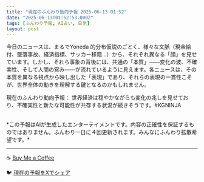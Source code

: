 ```yaml
---
title: "現在のふんわり動向予報 2025-06-13 01:52"
date: "2025-06-13T01:52:53.000Z"
tags: [ふんわり予報, AI占い, 日常]
layout: post
---
```


今日のニュースは、まるでYoneda 的分布仮説のごとく、様々な文脈（現金給付、墜落事故、経済指標、サッカー移籍…）から、それぞれ異なる「顔」を見せています。しかし、それら事象の背後には、共通の「本質」——変化の波、不確実性、そして人間の営み——が流れているように見えます。各ニュースは、その本質を異なる視点から映し出した「表現」であり、それらの表現の一貫性こそが、世界全体の動きを理解する鍵となるのかもしれません。


現在のふんわり動向予報：
世界経済は穏やかながらも変化の兆しを見せており、不確実性と新たな可能性が共存する状況が続きそうです。#KGNINJA

<br>
*この予報はAIが生成したエンターテイメントです。内容の正確性を保証するものではありません。ふんわり一日に４回更新されます。みんなにふんわり拡散希望です。*

---
☕️ [Buy Me a Coffee](https://www.buymeacoffee.com/kgninja)

🐦 [現在の予報をXでシェア](https://twitter.com/intent/tweet?text=%E7%8F%BE%E5%9C%A8%E3%81%AE%E3%81%B5%E3%82%93%E3%82%8F%E3%82%8A%E4%BA%88%E5%A0%B1%3A%20%E3%80%8C%E4%BB%8A%E6%97%A5%E3%81%AE%E3%83%8B%E3%83%A5%E3%83%BC%E3%82%B9%E3%81%AF%E3%80%81%E3%81%BE%E3%82%8B%E3%81%A7Yoneda%20%E7%9A%84%E5%88%86%E5%B8%83%E4%BB%AE%E8%AA%AC%E3%81%AE%E3%81%94%E3%81%A8%E3%81%8F%E3%80%81%E6%A7%98%E3%80%85%E3%81%AA%E6%96%87%E8%84%88%EF%BC%88%E7%8F%BE%E9%87%91%E7%B5%A6%E4%BB%98%E3%80%81%E5%A2%9C%E8%90%BD%E4%BA%8B%E6%95%85%E3%80%81%E7%B5%8C%E6%B8%88%E6%8C%87%E6%A8%99%E3%80%81%E3%82%B5%E3%83%83%E3%82%AB%E3%83%BC%E7%A7%BB%E7%B1%8D%E2%80%A6%EF%BC%89%E3%81%8B%E3%82%89%E3%80%81%E3%81%9D%E3%82%8C%E3%81%9E%E3%82%8C%E7%95%B0%E3%81%AA%E3%82%8B%E3%80%8C%E9%A1%94%E3%80%8D%E3%82%92%E8%A6%8B%E3%81%9B%E3%81%A6%E3%81%84%E3%81%BE%E3%81%99%E3%80%82%E3%80%8D%23KGNINJA%20%E7%B6%9A%E3%81%8D%E3%81%AF%E3%83%96%E3%83%AD%E3%82%B0%E3%81%A7%EF%BC%81%F0%9F%91%87&url=https%3A%2F%2Fkg-ninja.github.io%2FFunwariyoso%2F)
